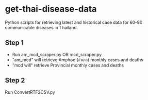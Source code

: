 # get-thai-disease-data
Python scripts for retrieving latest and historical case data for 60-90 communicable diseases in Thailand.

## Step 1
- Run am_mcd_scraper.py OR mcd_scraper.py
- "am_mcd" will retrieve Amphoe (อำเภอ) monthly cases and deaths
- "mcd will" retrieve Provincial monthly cases and deaths

## Step 2
Run ConvertRTF2CSV.py
